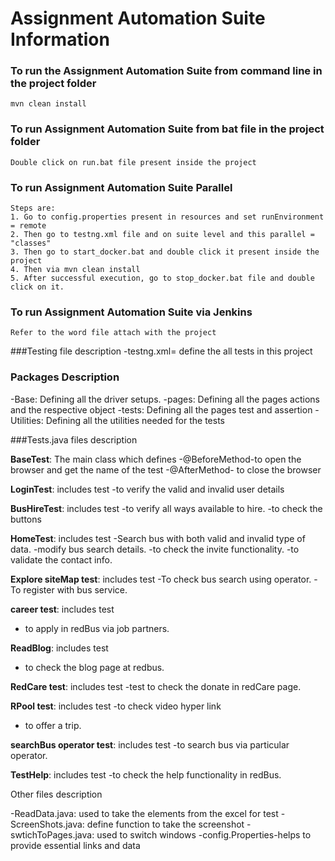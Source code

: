 # Assignment Automation Suite Information

### To run the Assignment Automation Suite from command line in the project folder

~~~~~~~~~~~~~~~~~~~~
mvn clean install
~~~~~~~~~~~~~~~~~~~~~

### To run Assignment Automation Suite from bat file in the project folder
~~~~~~~~~~~~~~~~~~~~~~~~~~~~~~~~~~~~~~~~~~~~~~~~~~~~~~~~
Double click on run.bat file present inside the project
~~~~~~~~~~~~~~~~~~~~~~~~~~~~~~~~~~~~~~~~~~~~~~~~~~~~~~~~

### To run Assignment Automation Suite Parallel
~~~~~~~~~~~~~~~~~~~~~~~~~~~~~~~~~~~~~~~~~~~~~~~~~~~~~~~~~~~~~~~~~~~~~~~~~~~~~~~~~~~~
Steps are:
1. Go to config.properties present in resources and set runEnvironment = remote
2. Then go to testng.xml file and on suite level and this parallel = "classes"
3. Then go to start_docker.bat and double click it present inside the project
4. Then via mvn clean install
5. After successful execution, go to stop_docker.bat file and double click on it.
~~~~~~~~~~~~~~~~~~~~~~~~~~~~~~~~~~~~~~~~~~~~~~~~~~~~~~~~~~~~~~~~~~~~~~~~~~~~~~~~~~~~
### To run Assignment Automation Suite via Jenkins
~~~~~~~~~~~~~~~~~~~~~~~~~~~~~~~~~~~~~~~~~~~~~~~~
Refer to the word file attach with the project
~~~~~~~~~~~~~~~~~~~~~~~~~~~~~~~~~~~~~~~~~~~~~~~~

###Testing file description
-testng.xml= define the all tests in this project

### Packages Description
-Base:  Defining all the driver setups.
-pages: Defining all the pages actions and the respective object
-tests: Defining all the pages test and assertion
-Utilities: Defining all the utilities needed for the tests

###Tests.java files description

**BaseTest**: The main class which defines
-@BeforeMethod-to open the browser and get the name of the test
-@AfterMethod- to close the browser

**LoginTest**: includes test
-to verify the valid and invalid user details

**BusHireTest**: includes test
-to verify all ways available to hire.
-to check the buttons

**HomeTest**: includes test
-Search bus with both valid and invalid type of data.
-modify bus search details.
-to check the invite functionality.
-to validate the contact info.

**Explore siteMap test**: includes test
-To check bus search using operator.
-To register with bus service.

**career test**: includes test
- to apply in redBus via job partners.

**ReadBlog**: includes test
- to check the blog page at redbus.

**RedCare test**: includes test
-test to check the donate in redCare page.

**RPool test**: includes test
-to check video hyper link
- to offer a trip.

**searchBus operator test**: includes test
-to search bus via particular operator.

**TestHelp**: includes test
-to check the help functionality in redBus.

Other files description

-ReadData.java: used to take the elements from the excel for test
-ScreenShots.java: define function to take the screenshot
-swtichToPages.java: used to switch windows
-config.Properties-helps to provide essential links and data

